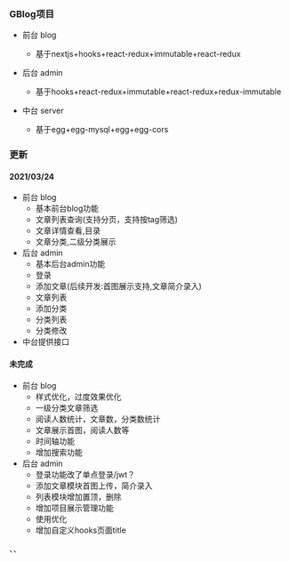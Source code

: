 ### GBlog项目
* 前台 blog
    * 基于nextjs+hooks+react-redux+immutable+react-redux
* 后台 admin
   * 基于hooks+react-redux+immutable+react-redux+redux-immutable

* 中台 server
    * 基于egg+egg-mysql+egg+egg-cors
    
### 更新

#### 2021/03/24
* 前台 blog
  * 基本前台blog功能
  * 文章列表查询(支持分页，支持按tag筛选)
  * 文章详情查看,目录
  * 文章分类,二级分类展示
* 后台 admin
  * 基本后台admin功能
  * 登录
  * 添加文章(后续开发:首图展示支持,文章简介录入)
  * 文章列表
  * 添加分类
  * 分类列表
  * 分类修改
* 中台提供接口

#### 未完成

* 前台 blog
  * 样式优化，过度效果优化
  * 一级分类文章筛选
  * 阅读人数统计，文章数，分类数统计
  * 文章展示首图，阅读人数等
  * 时间轴功能
  * 增加搜索功能
* 后台 admin
  * 登录功能改了单点登录/jwt？
  * 添加文章模块首图上传，简介录入
  * 列表模块增加置顶，删除
  * 增加项目展示管理功能
  * 使用优化
  * 增加自定义hooks页面title
  
、、

